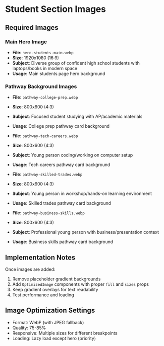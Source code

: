 # Student Section Images

## Required Images

### Main Hero Image
- **File**: `hero-students-main.webp`
- **Size**: 1920x1080 (16:9)
- **Subject**: Diverse group of confident high school students with laptops/books in modern space
- **Usage**: Main students page hero background

### Pathway Background Images  
- **File**: `pathway-college-prep.webp`
- **Size**: 800x600 (4:3)
- **Subject**: Focused student studying with AP/academic materials
- **Usage**: College prep pathway card background

- **File**: `pathway-tech-careers.webp` 
- **Size**: 800x600 (4:3)
- **Subject**: Young person coding/working on computer setup
- **Usage**: Tech careers pathway card background

- **File**: `pathway-skilled-trades.webp`
- **Size**: 800x600 (4:3)  
- **Subject**: Young person in workshop/hands-on learning environment
- **Usage**: Skilled trades pathway card background

- **File**: `pathway-business-skills.webp`
- **Size**: 800x600 (4:3)
- **Subject**: Professional young person with business/presentation context  
- **Usage**: Business skills pathway card background

## Implementation Notes

Once images are added:
1. Remove placeholder gradient backgrounds
2. Add `OptimizedImage` components with proper `fill` and `sizes` props
3. Keep gradient overlays for text readability
4. Test performance and loading

## Image Optimization Settings
- Format: WebP (with JPEG fallback)
- Quality: 75-85% 
- Responsive: Multiple sizes for different breakpoints
- Loading: Lazy load except hero (priority)